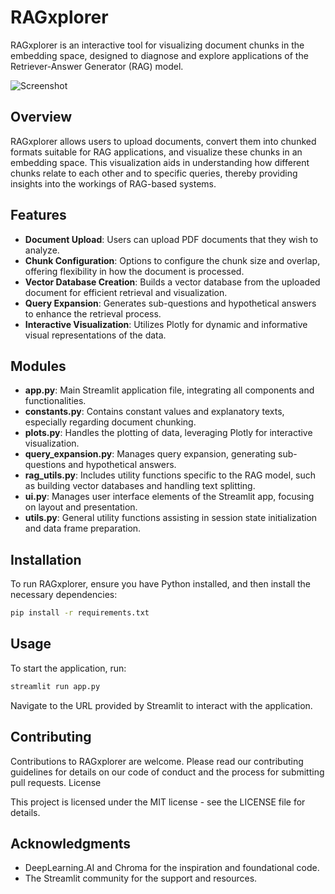# RAGxplorer

RAGxplorer is an interactive tool for visualizing document chunks in the embedding space, designed to diagnose and explore applications of the Retriever-Answer Generator (RAG) model.

![Screenshot]("example.png")

## Overview

RAGxplorer allows users to upload documents, convert them into chunked formats suitable for RAG applications, and visualize these chunks in an embedding space. This visualization aids in understanding how different chunks relate to each other and to specific queries, thereby providing insights into the workings of RAG-based systems.

## Features

- **Document Upload**: Users can upload PDF documents that they wish to analyze.
- **Chunk Configuration**: Options to configure the chunk size and overlap, offering flexibility in how the document is processed.
- **Vector Database Creation**: Builds a vector database from the uploaded document for efficient retrieval and visualization.
- **Query Expansion**: Generates sub-questions and hypothetical answers to enhance the retrieval process.
- **Interactive Visualization**: Utilizes Plotly for dynamic and informative visual representations of the data.

## Modules

- **app.py**: Main Streamlit application file, integrating all components and functionalities.
- **constants.py**: Contains constant values and explanatory texts, especially regarding document chunking.
- **plots.py**: Handles the plotting of data, leveraging Plotly for interactive visualization.
- **query_expansion.py**: Manages query expansion, generating sub-questions and hypothetical answers.
- **rag_utils.py**: Includes utility functions specific to the RAG model, such as building vector databases and handling text splitting.
- **ui.py**: Manages user interface elements of the Streamlit app, focusing on layout and presentation.
- **utils.py**: General utility functions assisting in session state initialization and data frame preparation.

## Installation

To run RAGxplorer, ensure you have Python installed, and then install the necessary dependencies:

```bash
pip install -r requirements.txt
```

## Usage

To start the application, run:

```bash
streamlit run app.py
```

Navigate to the URL provided by Streamlit to interact with the application.

## Contributing

Contributions to RAGxplorer are welcome. Please read our contributing guidelines for details on our code of conduct and the process for submitting pull requests.
License

This project is licensed under the MIT license - see the LICENSE file for details.

## Acknowledgments
- DeepLearning.AI and Chroma for the inspiration and foundational code.
- The Streamlit community for the support and resources.
